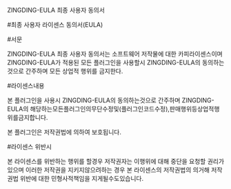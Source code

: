 ZINGDING-EULA 최종 사용자 동의서 


#최종 사용자 라이센스 동의서(EULA)


#서문


ZINGDING-EULA 최종 사용자 동의서는 소프트웨어 저작물에 대한 카피라이센스이며 
ZINGDING-EULA가 적용된 모든 플러그인을 사용할시 ZINGDING-EULA의 
동의하는것으로 간주하며 모든 상업적 행위를 금지한다.


#라이센스내용


본 플러그인을 사용시 ZINGDING-EULA의 동의하는것으로 간주하며 ZINGDING-EULA의 해당하는모든플러그인의무단수정및(플러그인코드수정),판매행위등상업적행위를금지합니다.

본 플러그인은 저작권법에 의하여 보호됩니다.


#라이센스 위반시


본 라이센스를 위반하는 행위를 할경우 저작권자는 이행위에 대해 중단을 요청할 권리가있으며
이러한 저작권을 지키지않으려하는 경우 본 라이센스의 저작권법의 의거해 저작권법 위반에 
대한 민형사적책임을 지게될수도있습니다.


